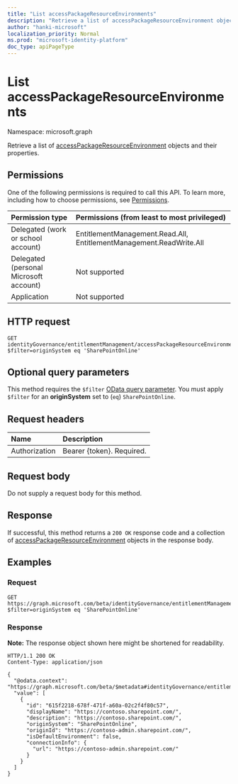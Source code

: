```yaml
---
title: "List accessPackageResourceEnvironments"
description: "Retrieve a list of accessPackageResourceEnvironment objects."
author: "hanki-microsoft"
localization_priority: Normal
ms.prod: "microsoft-identity-platform"
doc_type: apiPageType
---
```


# List accessPackageResourceEnvironments
Namespace: microsoft.graph

Retrieve a list of [accessPackageResourceEnvironment](../resources/accesspackageresourceenvironment.md) objects and their properties.

## Permissions
One of the following permissions is required to call this API. To learn more, including how to choose permissions, see [Permissions](/graph/permissions-reference).

|Permission type|Permissions (from least to most privileged)|
|:---|:---|
|Delegated (work or school account)|EntitlementManagement.Read.All, EntitlementManagement.ReadWrite.All|
|Delegated (personal Microsoft account)|Not supported|
|Application|Not supported|

## HTTP request

<!-- {
  "blockType": "ignored"
}
-->
``` http
GET identityGovernance/entitlementManagement/accessPackageResourceEnvironments?$filter=originSystem eq 'SharePointOnline'
```

## Optional query parameters
This method requires the `$filter` [OData query parameter](/graph/query-parameters). You must apply `$filter` for an **originSystem** set to (`eq`) `SharePointOnline`.

## Request headers
|Name|Description|
|:---|:---|
|Authorization|Bearer {token}. Required.|

## Request body
Do not supply a request body for this method.

## Response

If successful, this method returns a `200 OK` response code and a collection of [accessPackageResourceEnvironment](../resources/accesspackageresourceenvironment.md) objects in the response body.

## Examples

### Request
<!-- {
  "blockType": "request",
  "name": "list_accesspackageresourceenvironment"
}
-->
``` http
GET https://graph.microsoft.com/beta/identityGovernance/entitlementManagement/accessPackageResourceEnvironments?$filter=originSystem eq 'SharePointOnline'
```


### Response
**Note:** The response object shown here might be shortened for readability.
<!-- {
  "blockType": "response",
  "truncated": true,
  "@odata.type": "Collection(microsoft.graph.accessPackageResourceEnvironment)"
}
-->
``` http
HTTP/1.1 200 OK
Content-Type: application/json

{
  "@odata.context": "https://graph.microsoft.com/beta/$metadata#identityGovernance/entitlementManagement/accessPackageResourceEnvironments",
  "value": [
    {
      "id": "615f2218-678f-471f-a60a-02c2f4f80c57",
      "displayName": "https://contoso.sharepoint.com/",
      "description": "https://contoso.sharepoint.com/",
      "originSystem": "SharePointOnline",
      "originId": "https://contoso-admin.sharepoint.com/",
      "isDefaultEnvironment": false,
      "connectionInfo": {
        "url": "https://contoso-admin.sharepoint.com/"
      }
    }
  ]
}
```

